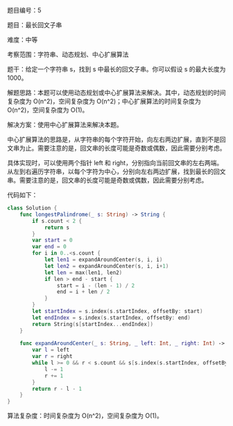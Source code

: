题目编号：5

题目：最长回文子串

难度：中等

考察范围：字符串、动态规划、中心扩展算法

题干：给定一个字符串 s，找到 s 中最长的回文子串。你可以假设 s 的最大长度为 1000。

解题思路：本题可以使用动态规划或中心扩展算法来解决。其中，动态规划的时间复杂度为 O(n^2)，空间复杂度为 O(n^2)；中心扩展算法的时间复杂度为 O(n^2)，空间复杂度为 O(1)。

解决方案：使用中心扩展算法来解决本题。

中心扩展算法的思路是，从字符串的每个字符开始，向左右两边扩展，直到不是回文串为止。需要注意的是，回文串的长度可能是奇数或偶数，因此需要分别考虑。

具体实现时，可以使用两个指针 left 和 right，分别指向当前回文串的左右两端。从左到右遍历字符串，以每个字符为中心，分别向左右两边扩展，找到最长的回文串。需要注意的是，回文串的长度可能是奇数或偶数，因此需要分别考虑。

代码如下：

```swift
class Solution {
    func longestPalindrome(_ s: String) -> String {
        if s.count < 2 {
            return s
        }
        var start = 0
        var end = 0
        for i in 0..<s.count {
            let len1 = expandAroundCenter(s, i, i)
            let len2 = expandAroundCenter(s, i, i+1)
            let len = max(len1, len2)
            if len > end - start {
                start = i - (len - 1) / 2
                end = i + len / 2
            }
        }
        let startIndex = s.index(s.startIndex, offsetBy: start)
        let endIndex = s.index(s.startIndex, offsetBy: end)
        return String(s[startIndex...endIndex])
    }
    
    func expandAroundCenter(_ s: String, _ left: Int, _ right: Int) -> Int {
        var l = left
        var r = right
        while l >= 0 && r < s.count && s[s.index(s.startIndex, offsetBy: l)] == s[s.index(s.startIndex, offsetBy: r)] {
            l -= 1
            r += 1
        }
        return r - l - 1
    }
}
```

算法复杂度：时间复杂度为 O(n^2)，空间复杂度为 O(1)。